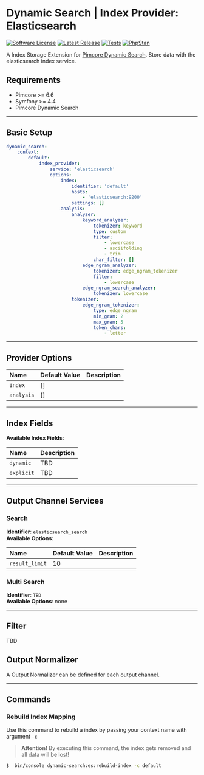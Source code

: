 # Dynamic Search | Index Provider: Elasticsearch

[![Software License](https://img.shields.io/badge/license-GPLv3-brightgreen.svg?style=flat-square)](LICENSE.md)
[![Latest Release](https://img.shields.io/packagist/v/dachcom-digital/pimcore-dynamic-search-index-provider-elasticsearch.svg?style=flat-square)](https://packagist.org/packages/dachcom-digital/pimcore-dynamic-search-index-provider-elasticsearch)
[![Tests](https://img.shields.io/github/workflow/status/dachcom-digital/pimcore-dynamic-search-index-provider-elasticsearch/Codeception?style=flat-square&logo=github&label=codeception)](https://github.com/dachcom-digital/pimcore-dynamic-search-index-provider-elasticsearch/actions?query=workflow%3A%22Codeception%22)
[![PhpStan](https://img.shields.io/github/workflow/status/dachcom-digital/pimcore-dynamic-search-index-provider-elasticsearch/PHP%20Stan?style=flat-square&logo=github&label=phpstan%20level%202)](https://github.com/dachcom-digital/pimcore-dynamic-search-index-provider-elasticsearch/actions?query=workflow%3A%22PHP%20Stan%22)

A Index Storage Extension for [Pimcore Dynamic Search](https://github.com/dachcom-digital/pimcore-dynamic-search). Store data with the elasticsearch index service.

## Requirements
- Pimcore >= 6.6
- Symfony >= 4.4
- Pimcore Dynamic Search

***

## Basic Setup

```yaml
dynamic_search:
    context:
        default:
            index_provider:
                service: 'elasticsearch'
                options:
                    index:
                        identifier: 'default'
                        hosts:
                            - 'elasticsearch:9200'
                        settings: []
                    analysis:
                        analyzer:
                            keyword_analyzer:
                                tokenizer: keyword
                                type: custom
                                filter:
                                    - lowercase
                                    - asciifolding
                                    - trim
                                char_filter: []
                            edge_ngram_analyzer:
                                tokenizer: edge_ngram_tokenizer
                                filter:
                                    - lowercase
                            edge_ngram_search_analyzer:
                                tokenizer: lowercase
                        tokenizer:
                            edge_ngram_tokenizer:
                                type: edge_ngram
                                min_gram: 2
                                max_gram: 5
                                token_chars:
                                    - letter
```

***

## Provider Options

| Name                                 | Default Value          | Description |
|:-------------------------------------|:-----------------------|:------------|
|`index`                               | []                     |             |
|`analysis`                            | []                     |             |

***

## Index Fields
**Available Index Fields**:   

| Name              | Description |
|:------------------|:------------|
|`dynamic`           | TBD |
|`explicit`          | TBD |

***

## Output Channel Services

### Search
**Identifier**: `elasticsearch_search`   
**Available Options**:   

| Name                             | Default Value | Description |
|:---------------------------------|:--------------|:------------|
|`result_limit`                    | 10            |             |

### Multi Search
**Identifier**: `TBD`   
**Available Options**: none

***

## Filter
TBD

## Output Normalizer
A Output Normalizer can be defined for each output channel.

***

## Commands

### Rebuild Index Mapping
Use this command to rebuild a index by passing your context name with argument `-c`

> **Attention!** By executing this command, the index gets removed and all data will be lost! 

```bash
$  bin/console dynamic-search:es:rebuild-index -c default
```